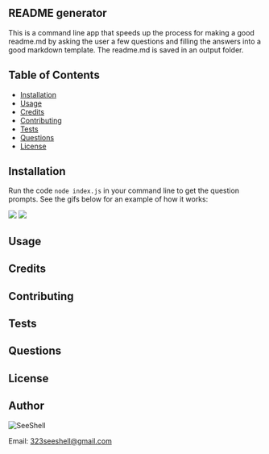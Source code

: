 ## README generator

This is a command line app that speeds up the process for making a good readme.md by asking the user a few questions and filling the answers into a good markdown template. The readme.md is saved in an output folder.

## Table of Contents
* [Installation](#installation)
* [Usage](#usage)
* [Credits](#credits)
* [Contributing](#contributing)
* [Tests](#tests)
* [Questions](#questions)
* [License](#license)


## Installation

Run the code `node index.js` in your command line to get the question prompts. See the gifs below for an example of how it works:

![](./assets/readme-part1.gif)
![](./assets/readme-part2.gif)

## Usage

## Credits

## Contributing

## Tests

## Questions

## License


## Author

![SeeShell](https://avatars2.githubusercontent.com/u/60075663?v=4)

Email: 323seeshell@gmail.com